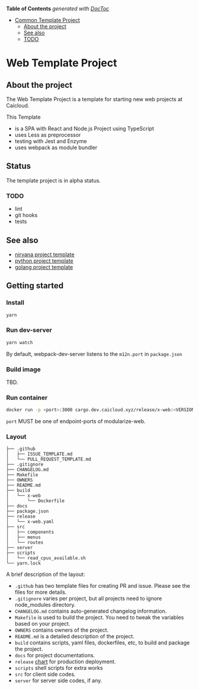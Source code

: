 <!-- START doctoc generated TOC please keep comment here to allow auto update -->
<!-- DON'T EDIT THIS SECTION, INSTEAD RE-RUN doctoc TO UPDATE -->

**Table of Contents** _generated with [DocToc](https://github.com/thlorenz/doctoc)_

- [Common Template Project](#common-template-project)
  - [About the project](#about-the-project)
  - [See also](#see-also)
  - [TODO](#todo)

<!-- END doctoc generated TOC please keep comment here to allow auto update -->

# Web Template Project

## About the project

The Web Template Project is a template for starting new web projects at Caicloud.

This Template

- is a SPA with React and Node.js Project using TypeScript
- uses Less as preprocessor
- testing with Jest and Enzyme
- uses webpack as module bundler

## Status

The template project is in alpha status.

### TODO

- lint
- git hooks
- tests

## See also

- [nirvana project template](https://github.com/caicloud/nirvana-template-project)
- [python project template](https://github.com/caicloud/python-template-project)
- [golang project template](https://github.com/caicloud/golang-template-project)

## Getting started

### Install

```bash
yarn
```

### Run dev-server

```bash
yarn watch
```

By default, webpack-dev-server listens to the `m12n.port` in `package.json`

### Build image

TBD.

### Run container

```bash
docker run -p <port>:3000 cargo.dev.caicloud.xyz/release/x-web:<VERSION> 
```

`port` MUST be one of endpoint-ports of modularize-web. 

### Layout

```
├── .github
│   ├── ISSUE_TEMPLATE.md
│   └── PULL_REQUEST_TEMPLATE.md
├── .gitignore
├── CHANGELOG.md
├── Makefile
├── OWNERS
├── README.md
├── build
│   └── x-web
│       └── Dockerfile
├── docs
├── package.json
├── release
│   └── x-web.yaml
├── src
│   ├── components
│   ├── menus
│   └── routes
├── server
├── scripts
│   └── read_cpus_available.sh
└── yarn.lock
```

A brief description of the layout:

- `.github` has two template files for creating PR and issue. Please see the files for more details.
- `.gitignore` varies per project, but all projects need to ignore node_modules directory.
- `CHANGELOG.md` contains auto-generated changelog information.
- `Makefile` is used to build the project. You need to tweak the variables based on your project.
- `OWNERS` contains owners of the project.
- `README.md` is a detailed description of the project.
- `build` contains scripts, yaml files, dockerfiles, etc, to build and package the project.
- `docs` for project documentations.
- `release` [chart](https://github.com/caicloud/charts) for production deployment.
- `scripts` shell scripts for extra works
- `src` for client side codes.
- `server` for server side codes, if any.
